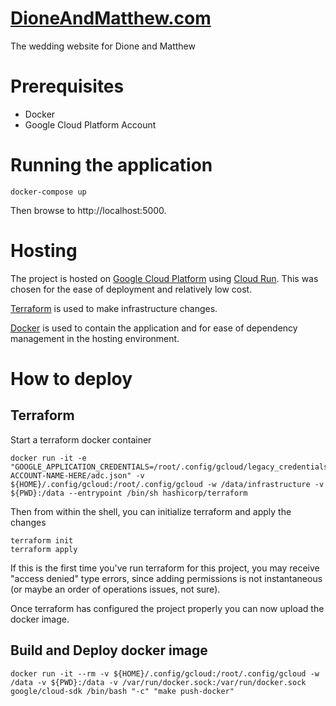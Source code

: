 # [DioneAndMatthew.com](https://DioneAndMatthew.com)

The wedding website for Dione and Matthew


# Prerequisites

* Docker
* Google Cloud Platform Account


# Running the application

```
docker-compose up
```

Then browse to http://localhost:5000.


# Hosting

The project is hosted on [Google Cloud Platform](https://console.cloud.google.com "Google Cloud Platform") using [Cloud Run](https://cloud.google.com/run).
This was chosen for the ease of deployment and relatively low cost.

[Terraform](https://www.terraform.io) is used to make infrastructure changes.

[Docker](https://www.docker.com) is used to contain the application and for ease of dependency management in the hosting environment.


# How to deploy

## Terraform

Start a terraform docker container

```
docker run -it -e "GOOGLE_APPLICATION_CREDENTIALS=/root/.config/gcloud/legacy_credentials/PUT-ACCOUNT-NAME-HERE/adc.json" -v ${HOME}/.config/gcloud:/root/.config/gcloud -w /data/infrastructure -v ${PWD}:/data --entrypoint /bin/sh hashicorp/terraform
```

Then from within the shell, you can initialize terraform and apply the changes

```
terraform init
terraform apply
```

If this is the first time you've run terraform for this project, you may receive "access denied" type errors, since adding permissions is not instantaneous (or maybe an order of operations issues, not sure).

Once terraform has configured the project properly you can now upload the docker image.

## Build and Deploy docker image

```
docker run -it --rm -v ${HOME}/.config/gcloud:/root/.config/gcloud -w /data -v ${PWD}:/data -v /var/run/docker.sock:/var/run/docker.sock google/cloud-sdk /bin/bash "-c" "make push-docker"
```